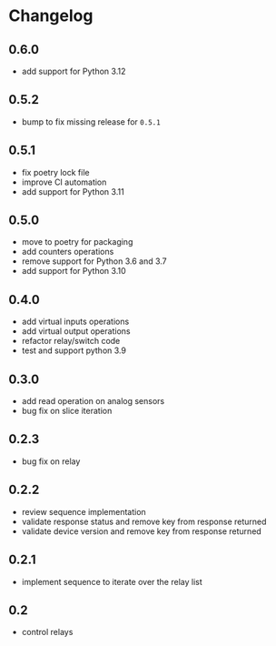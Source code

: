 # Changelog

## 0.6.0

- add support for Python 3.12

## 0.5.2

- bump to fix missing release for `0.5.1`

## 0.5.1

- fix poetry lock file
- improve CI automation
- add support for Python 3.11

## 0.5.0

- move to poetry for packaging
- add counters operations
- remove support for Python 3.6 and 3.7
- add support for Python 3.10

## 0.4.0

- add virtual inputs operations
- add virtual output operations
- refactor relay/switch code
- test and support python 3.9

## 0.3.0

- add read operation on analog sensors
- bug fix on slice iteration

## 0.2.3

- bug fix on relay

## 0.2.2

- review sequence implementation
- validate response status and remove key from response returned
- validate device version and remove key from response returned

## 0.2.1

- implement sequence to iterate over the relay list

## 0.2

- control relays
